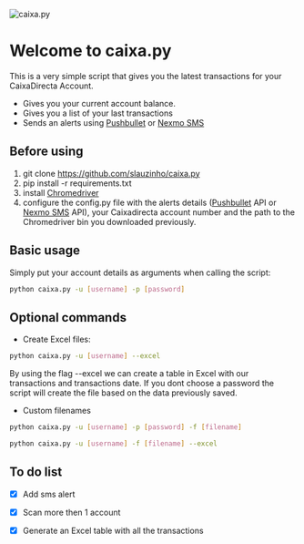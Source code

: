 ![caixa.py](http://i.imgur.com/XOeQUG9.png)
# Welcome to caixa.py

This is a very simple script that gives you the latest transactions for your CaixaDirecta Account.
- Gives you your current account balance.
- Gives you a list of your last transactions
- Sends an alerts using [Pushbullet](https://www.pushbullet.com) or [Nexmo SMS](https://www.nexmo.com)

Before using
------------
1. git clone https://github.com/slauzinho/caixa.py
2. pip install -r requirements.txt
3. install [Chromedriver](https://sites.google.com/a/chromium.org/chromedriver/downloads)
4. configure the config.py file with the alerts details ([Pushbullet](https://www.pushbullet.com) API or [Nexmo SMS](https://www.nexmo.com) API), your Caixadirecta account number and the path to the Chromedriver bin you downloaded previously.

Basic usage
------------
Simply put your account details as arguments when calling the script:
```bash
python caixa.py -u [username] -p [password]
```
Optional commands
------------------
- Create Excel files:
```bash
python caixa.py -u [username] --excel
```
By using the flag --excel we can create a table in Excel with our transactions and transactions date. If you dont choose a password   the script will create the file based on the data previously saved.

- Custom filenames
```bash
python caixa.py -u [username] -p [password] -f [filename]
```
```bash
python caixa.py -u [username] -f [filename] --excel
```
To do list
----------
- [x] Add sms alert
- [X] Scan more then 1 account
- [X] Generate an Excel table with all the transactions

